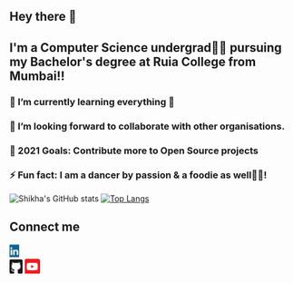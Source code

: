 ## Hey there 👋

## I'm a Computer Science undergrad👩‍💻 pursuing my Bachelor's degree at Ruia College from Mumbai!!
### 🌱 I’m currently learning everything 🤣
### 👯 I’m looking forward to collaborate with other organisations.
### 🚀 2021 Goals: Contribute more to Open Source projects
### ⚡ Fun fact: I am a dancer by passion & a foodie as well🍕😂!   
 ![Shikha's GitHub stats](https://github-readme-stats.vercel.app/api?username=shikha12264&show_icons=true&theme=dracula) 
 [![Top Langs](https://github-readme-stats.vercel.app/api/top-langs/?username=shikha12264&layout=compact)](https://github.com/shikha12264/github-readme-stats)

## Connect me 

<a href = "https://www.linkedin.com/in/shikha-singh-905b431a6/"><img src= "icons/linkedin.PNG" alt = "Linkedin"/> </a>  
<a href = "https://github.com/shikha12264"> <img src= "icons/github.PNG" alt = "Github"/></a>
<a href = "https://www.youtube.com/channel/UCHpLvJ54dKKRhSef58nLj7A"> <img src = "icons/youtube.PNG" alt = "Youtube"/></a>
